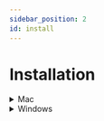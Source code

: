 ```yaml
---
sidebar_position: 2
id: install
---
```


# Installation

<details>
  <summary>Mac</summary>

  ## Verify Java Development Kit (JDK):

  1. **Open Terminal or use Spotlight Search:**
      - You can find Terminal in the "Utilities" folder within the "Applications" folder, or use Spotlight Search (Cmd + Space and type "Terminal").

  2. **Check if JDK is Installed:**
     ```bash
     java –version
     ```
     - If Java is not installed, follow the next steps.

  ## Download and Install JDK:
  There are two ways to download JDK:
   
  - **Download JDK from Oracle:**
      - Visit **[Oracle's JDK download page](https://www.oracle.com/java/technologies/downloads/#java8-mac)**.
      - Follow on-screen instructions to complete the download and installation.

  - **Download JDK from our portal:**
      - Visit our **[Portal](https://www.boreholeseismic.biz/projects/internal/reports/picking-tool-support#InstallingNewVersion)**, click on the file to download it.
      <!-- - ![Image](./BoreholeLogo.png) -->
      ![Portal Installation](/img/installation_portal.png)
      - Follow the instructions to install.

  ## Download Package Installer:

  - **Download the package installer for Mac:**
      - Visit this **[link](https://www.boreholeseismic.biz/projects/internal/reports/picking-tool-support#6.5.2)** and click on Package installer for Mac.

    
      ![Package Installation Mac](/img/package_installer_mac.png)
      - Click the 'continue' button until the installation is complete.

  ## Launch the Tool:

  - **Open the Picking Tool:**
      - Go to the launchpad and click on BHS-Picking.

        ![Picking tool icon](/img/bhspicking_icon.JPG)

      - If you see a security window as shown below, go to the Apple icon > System Preferences > Security and Privacy.

        ![Tool error](/img/toolerror.JPG) 

      - Click "Open Anyway", if the Picking Tool was blocked by Mac.

        ![Open Anyway](/img/open_anyway.JPG) 

      - Confirm the action, and the Picking Tool will automatically open.

</details>

<details>
  <summary>Windows</summary>

  ## Download Java for Windows:

  - **Download Java for Windows:**
      - Visit **[Java's download page](https://www.java.com/download/ie_manual.jsp)**.
      - Follow the on-screen instructions to complete the download and installation.

  ## Download Picking Tool:
  
  - Use this **[link](https://arbhs.sharepoint.com/:f:/s/TeamBHS/EvtebEXEyWJHuam1pDv_eksBzVfVACt9WXPXZGWqAcn_Ww?e=a68WmD)** to download the .jar file.

  <!-- - **Download the .jar file from our portal:**
      - Visit this **[link](https://www.boreholeseismic.biz/projects/internal/reports/picking-tool-support#6.5.2)**.


        ![Package Installation Windows](/img/package_installer_windows.png) -->

  ## Open the Picking Tool:

  - **Double Click the Picking Tool Icon:**
      - Locate the downloaded Picking tool .jar file by navigating to `BHS Picking6.5.2.app->Contents->Java->Picking-tool-6.5.2.jar` and double click to open.

        ![Picking Tool Icon](/img/tool_icon_win.JPG)


</details>
